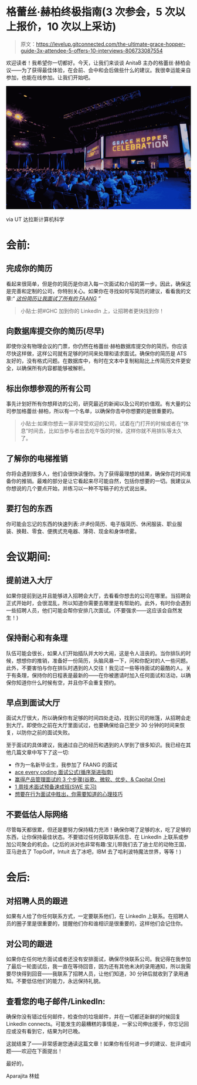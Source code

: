 # 格蕾丝·赫柏终极指南(3 次参会，5 次以上报价，10 次以上采访)

> 原文：<https://levelup.gitconnected.com/the-ultimate-grace-hopper-guide-3x-attendee-5-offers-10-interviews-806733087554>

欢迎读者！我希望你一切都好。今天，让我们来谈谈 AnitaB 主办的格蕾丝·赫柏会议——为了获得最佳体验，在会前、会中和会后做些什么的建议。我很幸运能亲自参加，也能在线参加。让我们开始吧。

![](img/7e2a2a73bb92e8e6f2b93807e9ff9f04.png)

via UT 达拉斯计算机科学

# 会前:

## 完成你的简历

看起来很简单，但是你的简历是你进入每一次面试和介绍的第一步。因此，确保这是完善和定制的公司，你特别关心。如果你在寻找如何写简历的建议，看看我的文章:“ [*这份简历让我面试了所有的 FAANG*](/the-resume-that-got-me-interviews-with-all-faang-companies-new-grad-swe-e4b96af0c64) *”*

> 小贴士:把#GHC 加到你的 LinkedIn 上，让招聘者更快找到你！

## 向数据库提交你的简历(尽早)

即使你没有物理会议的门票，你仍然在格蕾丝·赫柏数据库提交你的简历。你应该尽快这样做，这样公司就有足够的时间来处理和请求面试。确保你的简历是 ATS 友好的，没有格式问题。在数据库中，有时在文本中复制粘贴比上传简历文件更安全，以确保所有内容都能够被解析。

## 标出你想参观的所有公司

事先计划好所有你想拜访的公司，研究最近的新闻以及公司的价值观。有大量的公司参加格蕾丝·赫柏，所以有一个名单，以确保你击中你想要的是很重要的。

> 小贴士:如果你想去一家非常受欢迎的公司，试着在门打开的时候或者在“休息”时间去，比如当参与者出去吃午饭的时候，这样你就不用排队等太久了。

## 了解你的电梯推销

你将会遇到很多人，他们会很快读懂你。为了获得最理想的结果，确保你花时间准备你的推销。最难的部分是让它看起来尽可能自然，包括你想要的一切。我建议从你想说的几个要点开始，并练习以一种不写稿子的方式说出来。

## 要打包的东西

你可能会忘记的东西的快速列表:*许多*份简历、电子版简历、休闲服装、职业服装、换鞋、零食、便携式充电器、薄荷、现金和身体喷雾。

# 会议期间:

## 提前进入大厅

如果你提前到达并且能够进入招聘会大厅，去看看你想去的公司在哪里。当招聘会正式开始时，会很混乱，所以知道你需要去哪里是有帮助的。此外，有时你会遇到一些招聘人员，他们可能会帮你安排几次面试。(不要强求——这应该会自然发生！)

## 保持耐心和有条理

队伍可能会很长，如果人们开始插队并大吵大闹，这是令人沮丧的。当你排队的时候，想想你的推销，准备好一份简历，头脑风暴一下，问和你配对的人一些问题。此外，不要害怕与你在排队时遇到的人交往！我见过一些等待面试的最酷的人。关于有条理，保持你的日程表是最新的——在你被邀请时加入任何面试和活动，以确保你知道你什么时候有空，并且你不会重复预约。

## 早点到面试大厅

面试大厅很大，所以确保你有足够的时间四处走动，找到公司的帐篷，从招聘会走到大厅。即使你之前在大厅里面试过，也要确保给自己至少 30 分钟的时间来恢复，以防你之前的面试失败。

至于面试的具体建议，我通过自己的经历和遇到的人学到了很多知识。我已经在其他几篇文章中写下了这一切:

*   作为一名新毕业生，我参加了 FAANG 的面试
*   [ace every coding 面试公式(循序渐进指南)](https://medium.com/p/the-formula-to-ace-every-coding-interview-step-by-step-guide-1137d435cf56)
*   [赢得产品管理面试的 3 个步骤(谷歌、微软、优步、& Capital One)](https://medium.com/p/3-steps-to-ace-your-product-management-interview-google-microsoft-uber-capital-one-6a1b93f4066b)
*   [1 周技术面试预备速成班(SWE 实习)](https://medium.com/p/1-week-technical-interview-prep-crash-course-swe-internships-a47ec92d29ab)
*   [想要在行为面试中胜出，你需要知道的心理技巧](https://medium.com/p/psychology-tricks-you-need-to-know-to-ace-your-behavioral-interview-d114432f58d4)

## 不要低估人际网络

尽管每天都很累，但还是要努力保持精力充沛！确保你喝了足够的水，吃了足够的东西，让你保持最佳状态。不要错过任何获取联系信息、在 LinkedIn 上联系或参加公司聚会的机会。(之后的派对也非常有趣:宝儿带我们去了迪士尼的动物王国，亚马逊去了 TopGolf，Intuit 去了冰吧，IBM 去了哈利波特魔法世界，等等！)

# 会后:

## 对招聘人员的跟进

如果有人给了你任何联系方式，一定要联系他们，在 LinkedIn 上联系。在招聘人员的圈子里是很重要的，提醒他们你和谁相识是很重要的，这样他们会记住你。

## 对公司的跟进

如果你在任何地方面试或者还没有安排面试，确保尽快联系公司。我记得在我参加了最后一轮面试后，我一直在等待回音，因为还有其他未决的录用通知，所以我需要尽快得到回音——我联系了招聘人员，让他们知道，30 分钟后就收到了录用通知。不要低估他们的能力，永远保持礼貌。

## 查看您的电子邮件/LinkedIn:

确保你没有错过任何邮件，检查你的垃圾邮件，并在一切都还新鲜的时候回复 LinkedIn connects。可能发生的最糟糕的事情是，一家公司伸出援手，你忘记回应或没有看到它，结果为时已晚。

这就结束了——非常感谢您通读这篇文章！如果你有任何进一步的建议、批评或问题——欢迎在下面提出！

最好的，

Aparajita 林蛙